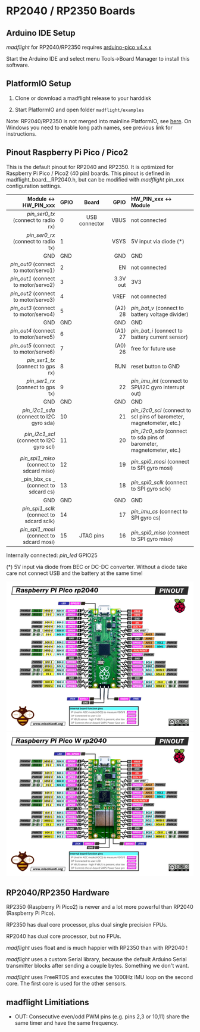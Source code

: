 # RP2040 / RP2350 Boards

## Arduino IDE Setup

_madflight_ for RP2040/RP2350 requires [arduino-pico v4.x.x](https://github.com/earlephilhower/arduino-pico)

Start the Arduino IDE and select menu Tools->Board Manager to install this software.

## PlatformIO Setup

1. Clone or download a madflight release to your harddisk

2. Start PlatformIO and open folder `madflight/examples`

Note: RP2040/RP2350 is not merged into mainline PlatformIO, see [here](https://arduino-pico.readthedocs.io/en/latest/platformio.html). On Windows you need to enable long path names, see previous link for instructions.

## Pinout Raspberry Pi Pico / Pico2

This is the default pinout for RP2040 and RP2350. It is optimized for Raspberry Pi Pico / Pico2 (40 pin) boards. This pinout is defined in madflight_board__RP2040.h, but can be modified with _madflight_ pin_xxx configuration settings.

| Module <-> HW_PIN_xxx | GPIO | Board | GPIO | HW_PIN_xxx <-> Module |
| --: | :-- | :--: | --: | :-- |
_pin_ser0_tx_ (connect to radio rx)      | 0   | USB connector |     VBUS | not connected
_pin_ser0_rx_ (connect to radio tx)      | 1   |               |     VSYS | 5V input via diode (*)
GND                                      | GND |               |      GND | GND
_pin_out0_ (connect to motor/servo1)     | 2   |               |       EN | not connected
_pin_out1_ (connect to motor/servo2)     | 3   |               | 3.3V out | 3V3
_pin_out2_ (connect to motor/servo3)     | 4   |               |     VREF | not connected
_pin_out3_ (connect to motor/servo4)     | 5   |               |  (A2) 28 | _pin_bat_v_ (connect to battery voltage divider)
GND                                      | GND |               |      GND | GND
_pin_out4_ (connect to motor/servo5)     | 6   |               |  (A1) 27 | _pin_bat_i_ (connect to battery current sensor)
_pin_out5_ (connect to motor/servo6)     | 7   |               |  (A0) 26 | free for future use
_pin_ser1_tx_ (connect to gps rx)        | 8   |               |      RUN | reset button to GND
_pin_ser1_rx_ (connect to gps tx)        | 9   |               |       22 | _pin_imu_int_ (connect to SPI/I2C gyro interrupt out)
GND                                      | GND |               |      GND | GND
_pin_i2c1_sda_ (connect to I2C gyro sda) | 10  |               |       21 | _pin_i2c0_scl_ (connect to scl pins of barometer, magnetometer, etc.)
_pin_i2c1_scl_ (connect to I2C gyro scl) | 11  |               |       20 | _pin_i2c0_sda_ (connect to sda pins of barometer, magnetometer, etc.)
_pin_spi1_miso_ (connect to sdcard miso) | 12  |               |       19 | _pin_spi0_mosi_ (connect to SPI gyro mosi) 
_pin_bbx_cs _ (connect to sdcard cs)     | 13  |               |       18 |  _pin_spi0_sclk_ (connect to SPI gyro sclk)
GND                                      | GND |               |      GND | GND
_pin_spi1_sclk_ (connect to sdcard sclk) | 14  |               |       17 | _pin_imu_cs_ (connect to SPI gyro cs)
_pin_spi1_mosi_ (connect to sdcard mosi) | 15  |   JTAG pins   |       16 | _pin_spi0_miso_ (connect to SPI gyro miso)

Internally connected: _pin_led_ GPIO25

(*) 5V input via diode from BEC or DC-DC converter. Without a diode take care not connect USB and the battery at the same time!

![](img/Raspberry-Pi-Pico-rp2040-pinout-mischianti.png)
![](img/Raspberry-Pi-Pico-W-rp2040-WiFi-pinout-mischianti.png)

## RP2040/RP2350 Hardware

RP2350 (Raspberry Pi Pico2) is newer and a lot more powerful than RP2040 (Raspberry Pi Pico).

RP2350 has dual core processor, plus dual single precision FPUs.

RP2040 has dual core processor, but no FPUs.

_madflight_ uses float and is much happier with RP2350 than with RP2040 !

_madflight_ uses a custom Serial library, because the default Arduino Serial transmitter blocks after sending a couple bytes. Something we don't want.

_madflight_ uses FreeRTOS and executes the 1000Hz IMU loop on the second core. The first core is used for the other sensors.

## madflight Limitiations

- OUT: Consecutive even/odd PWM pins (e.g. pins 2,3 or 10,11) share the same timer and have the same frequency.
